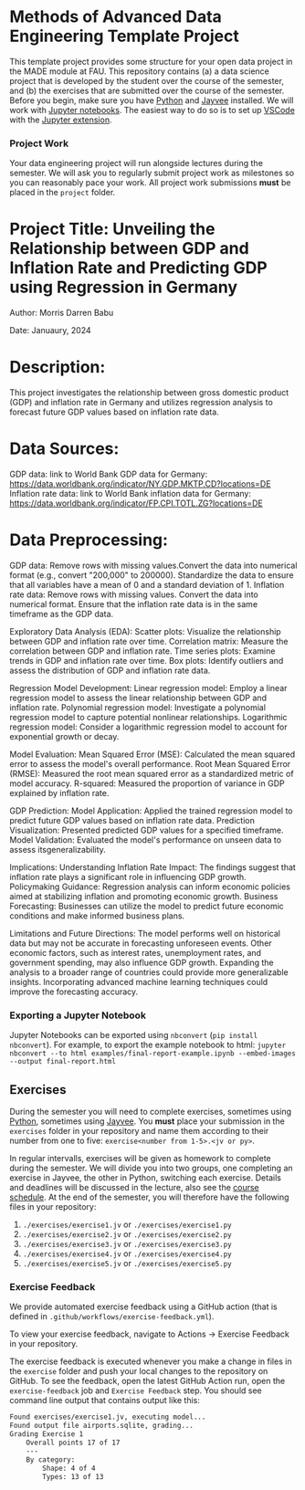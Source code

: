 # Methods of Advanced Data Engineering Template Project

This template project provides some structure for your open data project in the MADE module at FAU.
This repository contains (a) a data science project that is developed by the student over the course of the semester, and (b) the exercises that are submitted over the course of the semester.
Before you begin, make sure you have [Python](https://www.python.org/) and [Jayvee](https://github.com/jvalue/jayvee) installed. We will work with [Jupyter notebooks](https://jupyter.org/). The easiest way to do so is to set up [VSCode](https://code.visualstudio.com/) with the [Jupyter extension](https://marketplace.visualstudio.com/items?itemName=ms-toolsai.jupyter).


### Project Work
Your data engineering project will run alongside lectures during the semester. We will ask you to regularly submit project work as milestones so you can reasonably pace your work. All project work submissions **must** be placed in the `project` folder.

# Project Title: Unveiling the Relationship between GDP and Inflation Rate and Predicting GDP using Regression in Germany

Author: Morris Darren Babu

Date: Januaury, 2024

# Description:

This project investigates the relationship between gross domestic product (GDP) and inflation rate in Germany and utilizes regression analysis to forecast future GDP values based on inflation rate data.

# Data Sources:

GDP data: link to World Bank GDP data for Germany: 
https://data.worldbank.org/indicator/NY.GDP.MKTP.CD?locations=DE
Inflation rate data: link to World Bank inflation data for Germany: https://data.worldbank.org/indicator/FP.CPI.TOTL.ZG?locations=DE

# Data Preprocessing:
GDP data:
Remove rows with missing values.Convert the data into numerical format (e.g., convert "200,000" to 200000). Standardize the data to ensure that all variables have a mean of 0 and a standard deviation of 1.
Inflation rate data:
Remove rows with missing values. Convert the data into numerical format. Ensure that the inflation rate data is in the same timeframe as the GDP data.

Exploratory Data Analysis (EDA):
Scatter plots: Visualize the relationship between GDP and inflation rate over time.
Correlation matrix: Measure the correlation between GDP and inflation rate.
Time series plots: Examine trends in GDP and inflation rate over time.
Box plots: Identify outliers and assess the distribution of GDP and inflation rate data.

Regression Model Development:
Linear regression model: Employ a linear regression model to assess the linear relationship between GDP and inflation rate.
Polynomial regression model: Investigate a polynomial regression model to capture potential nonlinear relationships.
Logarithmic regression model: Consider a logarithmic regression model to account for exponential growth or decay.

Model Evaluation:
Mean Squared Error (MSE): Calculated the mean squared error to assess the model's overall performance.
Root Mean Squared Error (RMSE): Measured the root mean squared error as a standardized metric of model accuracy.
R-squared: Measured the proportion of variance in GDP explained by inflation rate.

GDP Prediction:
Model Application: Applied the trained regression model to predict future GDP values based on inflation rate data.
Prediction Visualization: Presented predicted GDP values for a specified timeframe.
Model Validation: Evaluated the model's performance on unseen data to assess itsgeneralizability.

Implications:
Understanding Inflation Rate Impact: The findings suggest that inflation rate plays a significant role in influencing GDP growth.
Policymaking Guidance: Regression analysis can inform economic policies aimed at stabilizing inflation and promoting economic growth.
Business Forecasting: Businesses can utilize the model to predict future economic conditions and make informed business plans.

Limitations and Future Directions:
The model performs well on historical data but may not be accurate in forecasting unforeseen events.
Other economic factors, such as interest rates, unemployment rates, and government spending, may also influence GDP growth.
Expanding the analysis to a broader range of countries could provide more generalizable insights.
Incorporating advanced machine learning techniques could improve the forecasting accuracy.


### Exporting a Jupyter Notebook
Jupyter Notebooks can be exported using `nbconvert` (`pip install nbconvert`). For example, to export the example notebook to html: `jupyter nbconvert --to html examples/final-report-example.ipynb --embed-images --output final-report.html`


## Exercises
During the semester you will need to complete exercises, sometimes using [Python](https://www.python.org/), sometimes using [Jayvee](https://github.com/jvalue/jayvee). You **must** place your submission in the `exercises` folder in your repository and name them according to their number from one to five: `exercise<number from 1-5>.<jv or py>`.

In regular intervalls, exercises will be given as homework to complete during the semester. We will divide you into two groups, one completing an exercise in Jayvee, the other in Python, switching each exercise. Details and deadlines will be discussed in the lecture, also see the [course schedule](https://made.uni1.de/). At the end of the semester, you will therefore have the following files in your repository:

1. `./exercises/exercise1.jv` or `./exercises/exercise1.py`
2. `./exercises/exercise2.jv` or `./exercises/exercise2.py`
3. `./exercises/exercise3.jv` or `./exercises/exercise3.py`
4. `./exercises/exercise4.jv` or `./exercises/exercise4.py`
5. `./exercises/exercise5.jv` or `./exercises/exercise5.py`

### Exercise Feedback
We provide automated exercise feedback using a GitHub action (that is defined in `.github/workflows/exercise-feedback.yml`). 

To view your exercise feedback, navigate to Actions -> Exercise Feedback in your repository.

The exercise feedback is executed whenever you make a change in files in the `exercise` folder and push your local changes to the repository on GitHub. To see the feedback, open the latest GitHub Action run, open the `exercise-feedback` job and `Exercise Feedback` step. You should see command line output that contains output like this:

```sh
Found exercises/exercise1.jv, executing model...
Found output file airports.sqlite, grading...
Grading Exercise 1
	Overall points 17 of 17
	---
	By category:
		Shape: 4 of 4
		Types: 13 of 13
```
